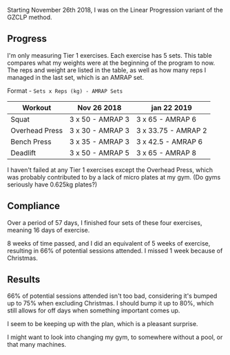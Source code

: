 Starting November 26th 2018, I was on the Linear Progression variant of the GZCLP method.

## Progress

I'm only measuring Tier 1 exercises. Each exercise has 5 sets. This table compares what my weights were at the beginning of the program to now. The reps and weight are listed in the table, as well as how many reps I managed in the last set, which is an AMRAP set.

Format - `Sets x Reps (kg) - AMRAP Sets`

| Workout        | Nov 26 2018      | jan 22 2019         |
| -------------- | ---------------- | ------------------- |
| Squat          | 3 x 50 - AMRAP 3 | 3 x 65 - AMRAP 6    |
| Overhead Press | 3 x 30 - AMRAP 3 | 3 x 33.75 - AMRAP 2 |
| Bench Press    | 3 x 35 - AMRAP 3 | 3 x 42.5 - AMRAP 6  |
| Deadlift       | 3 x 50 - AMRAP 5 | 3 x 65 - AMRAP 8    |

I haven't failed at any Tier 1 exercises except the Overhead Press, which was probably contributed to by a lack of micro plates at my gym. (Do gyms seriously have 0.625kg plates?)

## Compliance

Over a period of 57 days, I finished four sets of these four exercises, meaning 16 days of exercise.

8 weeks of time passed, and I did an equivalent of 5 weeks of exercise, resulting in 66% of potential sessions attended. I missed 1 week because of Christmas.

## Results

66% of potential sessions attended isn't too bad, considering it's bumped up to 75% when excluding Christmas. I should bump it up to 80%, which still allows for off days when something important comes up. 

I seem to be keeping up with the plan, which is a pleasant surprise.

I might want to look into changing my gym, to somewhere without a pool, or that many machines.